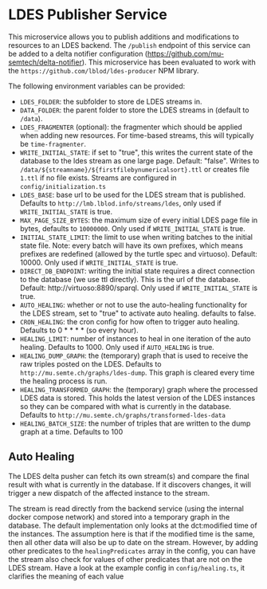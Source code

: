 # LDES Publisher Service

This microservice allows you to publish additions and modifications to resources to an LDES backend. The `/publish` endpoint of this service can be added to a delta notifier configuration (https://github.com/mu-semtech/delta-notifier). This microservice has been evaluated to work with the `https://github.com/lblod/ldes-producer` NPM library.

The following environment variables can be provided:

- `LDES_FOLDER`: the subfolder to store de LDES streams in.
- `DATA_FOLDER`: the parent folder to store the LDES streams in (default to `/data`).
- `LDES_FRAGMENTER` (optional): the fragmenter which should be applied when adding new resources. For time-based streams, this will typically be `time-fragmenter`.
- `WRITE_INITIAL_STATE`: if set to "true", this writes the current state of the database to the ldes stream as one large page. Default: "false". Writes to `/data/${streamname}/${firstfilebynumericalsort}.ttl` or creates file `1.ttl` if no file exists. Streams are configured in `config/initialization.ts`
- `LDES_BASE`: base url to be used for the LDES stream that is published. Defaults to `http://lmb.lblod.info/streams/ldes`, only used if `WRITE_INITIAL_STATE` is true.
- `MAX_PAGE_SIZE_BYTES`: the maximum size of every initial LDES page file in bytes, defaults to `10000000`. Only used if `WRITE_INITIAL_STATE` is true.
- `INITIAL_STATE_LIMIT`: the limit to use when writing batches to the initial state file. Note: every batch will have its own prefixes, which means prefixes are redefined (allowed by the turtle spec and virtuoso). Default: 10000. Only used if `WRITE_INITIAL_STATE` is true.
- `DIRECT_DB_ENDPOINT`: writing the initial state requires a direct connection to the database (we use ttl directly). This is the url of the database. Default: http://virtuoso:8890/sparql. Only used if `WRITE_INITIAL_STATE` is true.
- `AUTO_HEALING`: whether or not to use the auto-healing functionality for the LDES stream, set to "true" to activate auto healing. defaults to false.
- `CRON_HEALING`: the cron config for how often to trigger auto healing. Defaults to 0 \* \* \* \* (so every hour).
- `HEALING_LIMIT`: number of instances to heal in one iteration of the auto healing. Defaults to 1000. Only used if `AUTO_HEALING` is true.
- `HEALING_DUMP_GRAPH`: the (temporary) graph that is used to receive the raw triples posted on the LDES. Defaults to `http://mu.semte.ch/graphs/ldes-dump`. This graph is cleared every time the healing process is run.
- `HEALING_TRANSFORMED_GRAPH`: the (temporary) graph where the processed LDES data is stored. This holds the latest version of the LDES instances so they can be compared with what is currently in the database. Defaults to `http://mu.semte.ch/graphs/transformed-ldes-data`
- `HEALING_BATCH_SIZE`: the number of triples that are written to the dump graph at a time. Defaults to 100

## Auto Healing

The LDES delta pusher can fetch its own stream(s) and compare the final result with what is currently in the database. If it discovers changes, it will trigger a new dispatch of the affected instance to the stream.

The stream is read directly from the backend service (using the internal docker compose network) and stored into a temporary graph in the database. The default implementation only looks at the dct:modified time of the instances. The assumption here is that if the modified time is the same, then all other data will also be up to date on the stream. However, by adding other predicates to the `healingPredicates` array in the config, you can have the stream also check for values of other predicates that are not on the LDES stream. Have a look at the example config in `config/healing.ts`, it clarifies the meaning of each value
